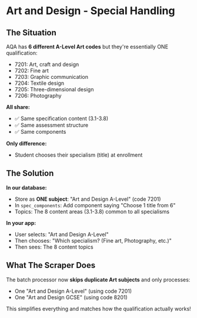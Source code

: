 # Art and Design - Special Handling

## The Situation

AQA has **6 different A-Level Art codes** but they're essentially ONE qualification:

- 7201: Art, craft and design
- 7202: Fine art
- 7203: Graphic communication
- 7204: Textile design
- 7205: Three-dimensional design
- 7206: Photography

**All share:**
- ✅ Same specification content (3.1-3.8)
- ✅ Same assessment structure
- ✅ Same components

**Only difference:**
- Student chooses their specialism (title) at enrollment

## The Solution

**In our database:**
- Store as **ONE subject**: "Art and Design A-Level" (code 7201)
- In `spec_components`: Add component saying "Choose 1 title from 6"
- Topics: The 8 content areas (3.1-3.8) common to all specialisms

**In your app:**
- User selects: "Art and Design A-Level"
- Then chooses: "Which specialism? (Fine art, Photography, etc.)"
- Then sees: The 8 content topics

## What The Scraper Does

The batch processor now **skips duplicate Art subjects** and only processes:
- One "Art and Design A-Level" (using code 7201)
- One "Art and Design GCSE" (using code 8201)

This simplifies everything and matches how the qualification actually works!


